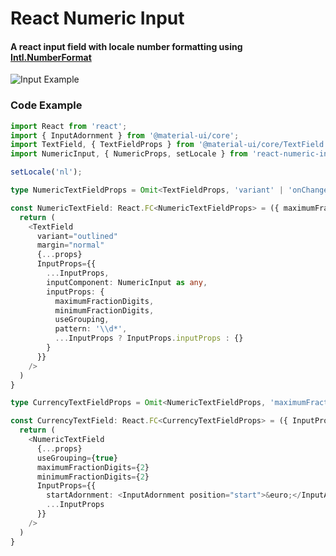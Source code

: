 # React Numeric Input
#### A react input field with locale number formatting using  [Intl.NumberFormat](https://developer.mozilla.org/en-US/docs/Web/JavaScript/Reference/Global_Objects/NumberFormat)


![Input Example](https://snipboard.io/nyeJE3.jpg)

### Code Example

```typescript
import React from 'react';
import { InputAdornment } from '@material-ui/core';
import TextField, { TextFieldProps } from '@material-ui/core/TextField';
import NumericInput, { NumericProps, setLocale } from 'react-numeric-input';

setLocale('nl');

type NumericTextFieldProps = Omit<TextFieldProps, 'variant' | 'onChange' | 'value'> & NumericProps

const NumericTextField: React.FC<NumericTextFieldProps> = ({ maximumFractionDigits, minimumFractionDigits, useGrouping, InputProps, ...props }) => {
  return (
    <TextField
      variant="outlined"
      margin="normal"
      {...props}
      InputProps={{
        ...InputProps,
        inputComponent: NumericInput as any,
        inputProps: {
          maximumFractionDigits,
          minimumFractionDigits,
          useGrouping,
          pattern: '\\d*',
          ...InputProps ? InputProps.inputProps : {}
        }
      }}
    />
  )
}

type CurrencyTextFieldProps = Omit<NumericTextFieldProps, 'maximumFractionDigits' | 'minimumFractionDigits' | 'useGrouping'>

const CurrencyTextField: React.FC<CurrencyTextFieldProps> = ({ InputProps, ...props }) => {
  return (
    <NumericTextField
      {...props}
      useGrouping={true}
      maximumFractionDigits={2}
      minimumFractionDigits={2}
      InputProps={{
        startAdornment: <InputAdornment position="start">&euro;</InputAdornment>,
        ...InputProps
      }}
    />
  )
}
```


